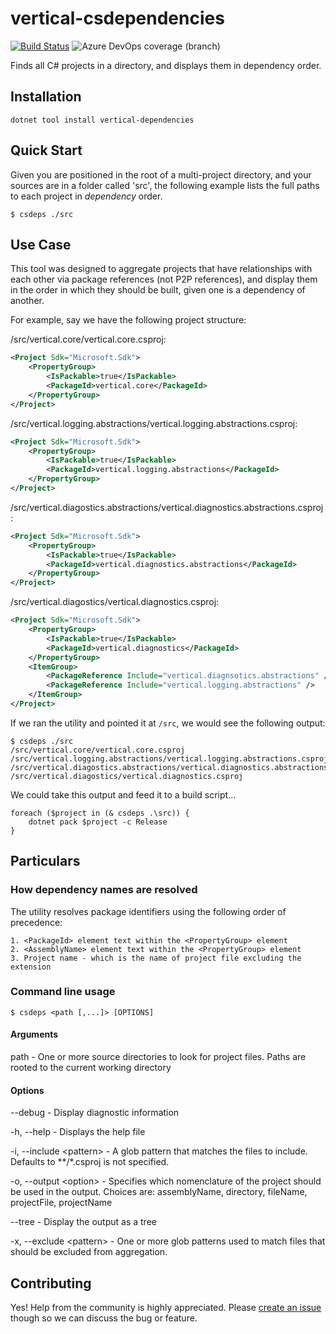 # vertical-csdependencies

[![Build Status](https://dev.azure.com/vertical-software/vertical-csdependencies/_apis/build/status/verticalsoftware.vertical-csdependencies?branchName=master)](https://dev.azure.com/vertical-software/vertical-csdependencies/_build/latest?definitionId=3&branchName=master)
![Azure DevOps coverage (branch)](https://img.shields.io/azure-devops/coverage/vertical-software/vertical-csdependencies/3/master)

Finds all C# projects in a directory, and displays them in dependency order.

## Installation

```
dotnet tool install vertical-dependencies
```

## Quick Start

Given you are positioned in the root of a multi-project directory, and your sources are in a folder called 'src', the following example lists the full paths to each project in *dependency* order.

```
$ csdeps ./src
```

## Use Case

This tool was designed to aggregate projects that have relationships with each other via package references (not P2P references), and display them in the order in which they should be built, given one is a dependency of another.

For example, say we have the following project structure:

/src/vertical.core/vertical.core.csproj:

```xml
<Project Sdk="Microsoft.Sdk">
    <PropertyGroup>
        <IsPackable>true</IsPackable>
        <PackageId>vertical.core</PackageId>
    </PropertyGroup>
</Project>
```

/src/vertical.logging.abstractions/vertical.logging.abstractions.csproj:

```xml
<Project Sdk="Microsoft.Sdk">
    <PropertyGroup>
        <IsPackable>true</IsPackable>
        <PackageId>vertical.logging.abstractions</PackageId>
    </PropertyGroup>
</Project>
```

/src/vertical.diagostics.abstractions/vertical.diagnostics.abstractions.csproj:

```xml
<Project Sdk="Microsoft.Sdk">
    <PropertyGroup>
        <IsPackable>true</IsPackable>
        <PackageId>vertical.diagnostics.abstractions</PackageId>
    </PropertyGroup>
</Project>
```

/src/vertical.diagostics/vertical.diagnostics.csproj:

```xml
<Project Sdk="Microsoft.Sdk">
    <PropertyGroup>
        <IsPackable>true</IsPackable>
        <PackageId>vertical.diagnostics</PackageId>
    </PropertyGroup>
    <ItemGroup>
        <PackageReference Include="vertical.diagnsotics.abstractions" />
        <PackageReference Include="vertical.logging.abstractions" />
    </ItemGroup>
</Project>
```

If we ran the utility and pointed it at `/src`, we would see the following output:

```
$ csdeps ./src
/src/vertical.core/vertical.core.csproj
/src/vertical.logging.abstractions/vertical.logging.abstractions.csproj
/src/vertical.diagostics.abstractions/vertical.diagnostics.abstractions.csproj
/src/vertical.diagostics/vertical.diagnostics.csproj
```

We could take this output and feed it to a build script...

```PS
foreach ($project in (& csdeps .\src)) {
    dotnet pack $project -c Release
}
```

## Particulars

### How dependency names are resolved

The utility resolves package identifiers using the following order of precedence:

    1. <PackageId> element text within the <PropertyGroup> element
    2. <AssemblyName> element text within the <PropertyGroup> element
    3. Project name - which is the name of project file excluding the extension

### Command line usage

```
$ csdeps <path [,...]> [OPTIONS]
```

#### Arguments

path - One or more source directories to look for project files. Paths are rooted to the current working directory

#### Options

--debug - Display diagnostic information

-h, --help - Displays the help file

-i, --include &lt;pattern&gt; - A glob pattern that matches the files to include. Defaults to **/*.csproj is not specified.

-o, --output &lt;option&gt; - Specifies which nomenclature of the project should be used in the output. Choices are: assemblyName, directory, fileName, projectFile, projectName

--tree - Display the output as a tree

-x, --exclude &lt;pattern&gt; - One or more glob patterns used to match files that should be excluded from aggregation.

## Contributing
Yes! Help from the community is highly appreciated. Please [create an issue](https://github.com/verticalsoftware/vertical-csdependencies/issues/new) though so we can discuss the bug or feature.
